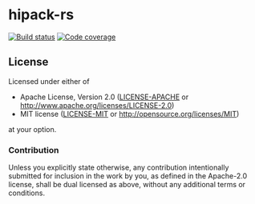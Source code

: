# hipack-rs

[![Build status](https://img.shields.io/travis/aperezdc/hipack-rs.svg?style=flat)](https://travis-ci.org/aperezdc/hipack-rs)
[![Code coverage](https://img.shields.io/coveralls/aperezdc/hipack-rs/master.svg?style=flat)](https://coveralls.io/r/aperezdc/hipack-rs?branch=master)

## License

Licensed under either of

* Apache License, Version 2.0 ([LICENSE-APACHE](LICENSE-APACHE) or http://www.apache.org/licenses/LICENSE-2.0)
* MIT license ([LICENSE-MIT](LICENSE-MIT) or http://opensource.org/licenses/MIT)

at your option.

### Contribution

Unless you explicitly state otherwise, any contribution intentionally submitted for inclusion in the work by you, as defined in the Apache-2.0 license, shall be dual licensed as above, without any additional terms or conditions.
